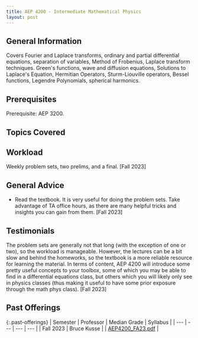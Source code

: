 ```yaml
---
title: AEP 4200 - Intermediate Mathematical Physics
layout: post
---
```


<link rel="stylesheet" href="/main.css">

## General Information

Covers Fourier and Laplace transforms, ordinary and partial differential equations, separation of variables, Method of Frobenius, Laplace transform techniques. Green's functions, wave and diffusion equations, Solutions to Laplace's Equation, Hermitian Operators, Sturm-Liouville operators, Bessel functions, Legendre Polynomials, spherical harmonics.

## Prerequisites

Prerequisite: AEP 3200.

## Topics Covered



## Workload

Weekly problem sets, two prelims, and a final. [Fall 2023]

## General Advice

  - Read the textbook. It is very useful for doing the problem sets. Take advantage of TA office hours, as there are many helpful tricks and insights you can gain from them. [Fall 2023]

## Testimonials

The problem sets are generally not that long (with the exception of one or two), so the workload is manageable. However, the lectures can be a bit slow and behind the homeworks, so the textbook is a more reliable resource for learning the material. In terms of content, AEP 4200 will introduce some pretty useful concepts to your toolbox, some of which you may be able to find in a differential equations class, but others which you will likely only see in physics classes (thus making it useful to have some prior exposure through the math phys class). [Fall 2023]

## Past Offerings

{:.past-offerings}
| Semester | Professor | Median Grade | Syllabus |
| --- | --- | --- | --- |
| Fall 2023 | Bruce Kusse |  | <a href="/syllabi/AEP4200_FA23.pdf">AEP4200_FA23.pdf</a> |
